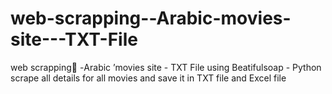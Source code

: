 # web-scrapping--Arabic-movies-site---TXT-File
web scrapping ِ-Arabic ’movies site  - TXT File using Beatifulsoap - Python 
scrape all details for all movies and save it in TXT file and Excel file
